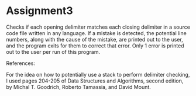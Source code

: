 # Assignment3
Checks if each opening delimiter matches each closing delimiter in a source code file written in any language. If a mistake is detected, the potential line numbers, along with the cause of the mistake, are printed out to the user, and the program exits for them to correct that error. Only 1 error is printed out to the user per run of this program.

References:

For the idea on how to potentially use a stack to perform delimiter checking, I used pages 204-205 of Data Structures and Algorithms, second edition, by Michal T. Goodrich, Roberto Tamassia, and David Mount. 
